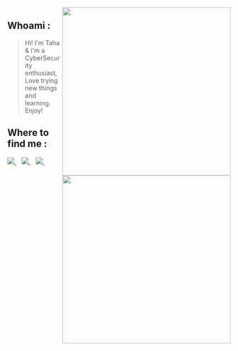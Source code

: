 <img align='right' src="https://github-readme-stats.vercel.app/api?username=bvr0n&show_icons=true&theme=dark" width="380">

## Whoami : 
> Hi! I'm Taha & i'm a CyberSecurity enthusiast, Love trying new things and learning. Enjoy!
   
<img align='right' src="https://github-readme-stats.vercel.app/api/top-langs/?username=bvr0n" width="380">

</div>

## Where to find me :
<p align='center'>
<p align='left'>
  <a href="https://www.linkedin.com/in/taha-el-ghadraoui-5921771a5/">
    <img src="https://img.shields.io/badge/linkedin-%230077B5.svg?&style=for-the-badge&logo=linkedin&logoColor=white" />
  </a>&nbsp;&nbsp;
  <a href="https://tryhackme.com/p/bvr0n">
    <img src="https://img.shields.io/badge/TryHackMe-bvr0n-red?style=for-the-badge" />        
  </a>&nbsp;&nbsp;
  <a href="https://www.hackthebox.eu/home/users/profile/330522">
    <img src="https://img.shields.io/badge/HackTheBox-bvr0n-green?style=for-the-badge"/>        
  </a>&nbsp;&nbsp;
</p>
